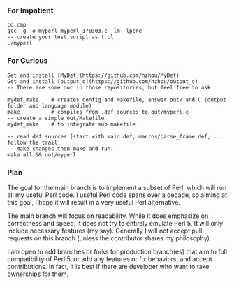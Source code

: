 ### For Impatient
    cd cmp
    gcc -g -o myperl myperl-170303.c -lm -lpcre
    -- create your test script as t.pl
    ./myperl 

### For Curious
    Get and install [MyDef](https://github.com/hzhou/MyDef)
    Get and install [output_c](https://github.com/hzhou/output_c)
    -- There are some doc in those repositories, but feel free to ask

    mydef_make    # creates config and Makefile, answer out/ and C (output folder and language module)
    make          # compiles from .def sources to out/myperl.c
    -- create a simple out/Makefile
    mydef_make    # to integrate sub makefile

    -- read def sources [start with main.def, macros/parse_frame.def, ... follow the trail]
    -- make changes then make and run:
    make all && out/myperl

### Plan
The goal for the main branch is to implement a subset of Perl, which will run all my useful Perl code. I useful Perl code spans over a decade, so aiming at this goal, I hope it will result in a very useful Perl alternative. 

The main branch will focus on readability. While it does emphasize on correctness and speed, it does not try to entirely emulate Perl 5. It will only include necessary features (my say). Generally I will not accept pull requests on this branch (unless the contributor shares my philosophy).

I am open to add branches or forks for production branch(es) that aim to full compatibility of Perl 5, or add any features or fix behaviors, and accept contributions. In fact, it is best if there are developer who want to take ownerships for them. 
    




